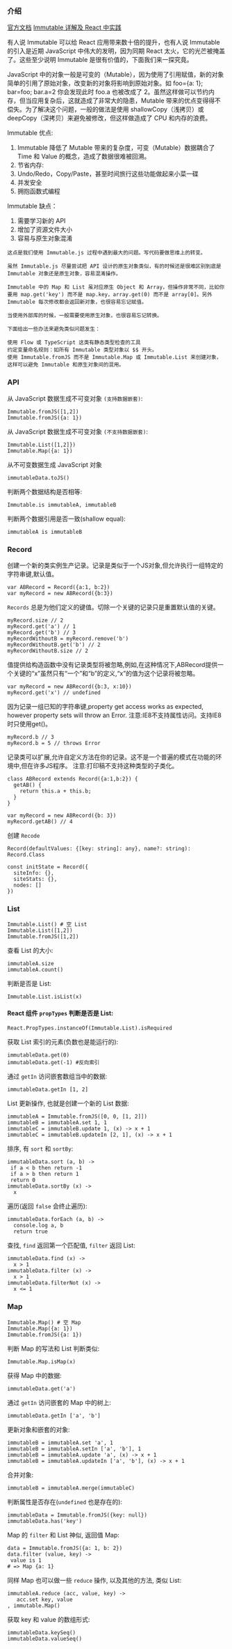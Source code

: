 ### 介绍

[官方文档](http://facebook.github.io/immutable-js/docs/#/)
[Immutable 详解及 React 中实践](http://www.w3ctech.com/topic/1595)

有人说 Immutable 可以给 React 应用带来数十倍的提升，也有人说 Immutable 的引入是近期 JavaScript 中伟大的发明，因为同期 React 太火，它的光芒被掩盖了。这些至少说明 Immutable 是很有价值的，下面我们来一探究竟。  

JavaScript 中的对象一般是可变的（Mutable），因为使用了引用赋值，新的对象简单的引用了原始对象，改变新的对象将影响到原始对象。如 foo={a: 1}; bar=foo; bar.a=2 你会发现此时 foo.a 也被改成了 2。虽然这样做可以节约内存，但当应用复杂后，这就造成了非常大的隐患，Mutable 带来的优点变得得不偿失。为了解决这个问题，一般的做法是使用 shallowCopy（浅拷贝）或 deepCopy（深拷贝）来避免被修改，但这样做造成了 CPU 和内存的浪费。

Immutable 优点:
1. Immutable 降低了 Mutable 带来的复杂度，可变（Mutable）数据耦合了 Time 和 Value 的概念，造成了数据很难被回溯。
2. 节省内存:
3. Undo/Redo，Copy/Paste，甚至时间旅行这些功能做起来小菜一碟
4. 并发安全
5. 拥抱函数式编程

Immutable 缺点：
1. 需要学习新的 API
2. 增加了资源文件大小
3. 容易与原生对象混淆
```
这点是我们使用 Immutable.js 过程中遇到最大的问题。写代码要做思维上的转变。

虽然 Immutable.js 尽量尝试把 API 设计的原生对象类似，有的时候还是很难区别到底是 Immutable 对象还是原生对象，容易混淆操作。

Immutable 中的 Map 和 List 虽对应原生 Object 和 Array，但操作非常不同，比如你要用 map.get('key') 而不是 map.key，array.get(0) 而不是 array[0]。另外 Immutable 每次修改都会返回新对象，也很容易忘记赋值。

当使用外部库的时候，一般需要使用原生对象，也很容易忘记转换。

下面给出一些办法来避免类似问题发生：

使用 Flow 或 TypeScript 这类有静态类型检查的工具
约定变量命名规则：如所有 Immutable 类型对象以 $$ 开头。
使用 Immutable.fromJS 而不是 Immutable.Map 或 Immutable.List 来创建对象，这样可以避免 Immutable 和原生对象间的混用。
```





### API

从 JavaScript 数据生成不可变对象 `(支持数据嵌套)`:
```
Immutable.fromJS([1,2])
Immutable.fromJS({a: 1})
```

从 JavaScript 数据生成不可变对象 `(不支持数据嵌套)`:
```
Immutable.List([1,2]})
Immutable.Map({a: 1})
```

从不可变数据生成 JavaScript 对象
```
immutableData.toJS()
```
 
判断两个数据结构是否相等:
```
Immutable.is immutableA, immutableB
```

判断两个数据引用是否一致(shallow equal):
```
immutableA is immutableB
```

### Record
创建一个新的类实例生产记录。记录是类似于一个JS对象,但允许执行一组特定的字符串键,默认值。

```
var ABRecord = Record({a:1, b:2})
var myRecord = new ABRecord({b:3})
```

`Records` 总是为他们定义的键值。切除一个关键的记录只是重置默认值的关键。
```
myRecord.size // 2
myRecord.get('a') // 1
myRecord.get('b') // 3
myRecordWithoutB = myRecord.remove('b')
myRecordWithoutB.get('b') // 2
myRecordWithoutB.size // 2
```

值提供给构造函数中没有记录类型将被忽略,例如,在这种情况下,ABRecord提供一个关键的“x”虽然只有“一个”和“b”的定义,“x”的值为这个记录将被忽略。
```
var myRecord = new ABRecord({b:3, x:10})
myRecord.get('x') // undefined
```

因为记录一组已知的字符串键,property get access works as expected, however property sets will throw an Error.
注意:IE8不支持属性访问。支持IE8时只使用get()。
```
myRecord.b // 3
myRecord.b = 5 // throws Error
```

记录类可以扩展,允许自定义方法在你的记录。这不是一个普遍的模式在功能的环境中,但在许多JS程序。
注意:打印稿不支持这种类型的子类化。
```
class ABRecord extends Record({a:1,b:2}) {
  getAB() {
    return this.a + this.b;
  }
}

var myRecord = new ABRecord({b: 3})
myRecord.getAB() // 4
```

创建 `Recode`
```
Record(defaultValues: {[key: string]: any}, name?: string): Record.Class

const initState = Record({
  siteInfo: {},
  siteStats: {},
  nodes: []
})
```


### List
```
Immutable.List() # 空 List
Immutable.List([1,2])
Immutable.fromJS([1,2])
```

查看 List 的大小:
```
immutableA.size
immutableA.count()
```

判断是否是 List:
```
Immutable.List.isList(x)
```

#### React 组件 `propTypes` 判断是否是 List:
```
React.PropTypes.instanceOf(Immutable.List).isRequired
```

获取 List 索引的元素(负数也是能运行的):
```
immutableData.get(0)
immutableData.get(-1) #反向索引
```

通过 `getIn` 访问嵌套数组当中的数据:
```
immutableData.getIn [1, 2]
```

List 更新操作, 也就是创建一个新的 List 数据:
```
immutableA = Immutable.fromJS([0, 0, [1, 2]])
immutableB = immutableA.set 1, 1
immutableC = immutableB.update 1, (x) -> x + 1
immutableC = immutableB.updateIn [2, 1], (x) -> x + 1
```

排序, 有 `sort` 和 `sortBy`:
```
immutableData.sort (a, b) ->
 if a < b then return -1
 if a > b then return 1
 return 0
immutableData.sortBy (x) ->
  x
```

遍历(返回 `false` 会终止遍历):
```
immutableData.forEach (a, b) ->
  console.log a, b
  return true
```

查找, `find` 返回第一个匹配值, `filter` 返回 List:
```
immutableData.find (x) ->
  x > 1
immutableData.filter (x) ->
  x > 1
immutableData.filterNot (x) ->
  x <= 1
```

### Map
```
Immutable.Map() # 空 Map
Immutable.Map({a: 1})
Immutable.fromJS({a: 1})
```

判断 Map 的写法和 List 判断类似:
```
Immutable.Map.isMap(x)
```

获得 Map 中的数据:
```
immutableData.get('a')
```

通过 `getIn` 访问嵌套的 Map 中的树上:
```
immutableData.getIn ['a', 'b']
```

更新对象和嵌套的对象:
```
immutableB = immutableA.set 'a', 1
immutableB = immutableA.setIn ['a', 'b'], 1
immutableB = immutableA.update 'a', (x) -> x + 1
immutableB = immutableA.updateIn ['a', 'b'], (x) -> x + 1
```

合并对象:
```
immutableB = immutableA.merge(immutableC)
```

判断属性是否存在(`undefined` 也是存在的):
```
immutableData = Immutable.fromJS({key: null})
immutableData.has('key')
```

Map 的 `filter` 和 List 神似, 返回值 Map:
```
data = Immutable.fromJS({a: 1, b: 2})
data.filter (value, key) ->
 value is 1
# => Map {a: 1}
```

同样 Map 也可以做一些 `reduce` 操作, 以及其他的方法, 类似 List:
```
immutableA.reduce (acc, value, key) ->
   acc.set key, value
, immutable.Map()
```

获取 key 和 value 的数组形式:
```
immutableData.keySeq()
immutableData.valueSeq()
```
